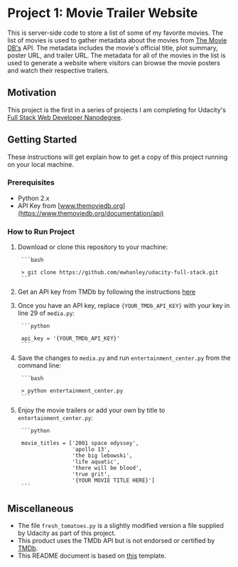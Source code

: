 # Project 1: Movie Trailer Website

This is server-side code to store a list of some of my favorite movies. The list of movies is used to gather metadata about the movies from [The Movie DB's](https://www.themoviedb.org/) API. The metadata includes the movie's official title, plot summary, poster URL, and trailer URL. The metadata for all of the movies in the list is used to generate a website where visitors can browse the movie posters and watch their respective trailers.

## Motivation

This project is the first in a series of projects I am completing for Udacity's [Full Stack Web Developer Nanodegree](https://www.udacity.com/course/full-stack-web-developer-nanodegree--nd004).

## Getting Started

These instructions will get explain how to get a copy of this project running on your local machine.

### Prerequisites

* Python 2.x
* API Key from [www.themoviedb.org](https://www.themoviedb.org/documentation/api) 

### How to Run Project
1. Download or clone this repository to your machine:

        ```bash
        
        > git clone https://github.com/ewhanley/udacity-full-stack.git
        ```
2. Get an API key from TMDb by following the instructions [here](https://www.themoviedb.org/faq/api)
3. Once you have an API key, replace ```{YOUR_TMDb_API_KEY}``` with your key in line 29 of ```media.py```:
    
        ```python
        
        api_key = '{YOUR_TMDb_API_KEY}'
        ```
  
4. Save the changes to ```media.py``` and run ```entertainment_center.py``` from the command line:
  
        ```bash
        
        > python entertainment_center.py
        ```
5. Enjoy the movie trailers or add your own by title to ```entertainment_center.py```:

        ```python
        
        movie_titles = ['2001 space odyssey',
                        'apollo 13',
                        'the big lebowski',
                        'life aquatic',
                        'there will be blood',
                        'true grit',
                        '{YOUR MOVIE TITLE HERE}']
        ```

## Miscellaneous
* The file ```fresh_tomatoes.py``` is a slightly modified version a file supplied by Udacity as part of this project.
* This product uses the TMDb API but is not endorsed or certified by [TMDb](https://www.themoviedb.org).
* This README document is based on [this](https://gist.github.com/PurpleBooth/109311bb0361f32d87a2) template.

